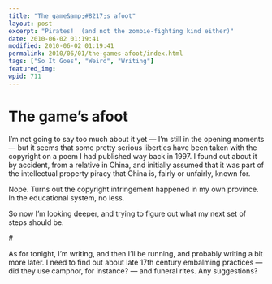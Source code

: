 ```yaml
---
title: "The game&amp;#8217;s afoot"
layout: post
excerpt: "Pirates!  (and not the zombie-fighting kind either)"
date: 2010-06-02 01:19:41
modified: 2010-06-02 01:19:41
permalink: 2010/06/01/the-games-afoot/index.html
tags: ["So It Goes", "Weird", "Writing"]
featured_img: 
wpid: 711
---
```


# The game&#8217;s afoot

I’m not going to say too much about it yet — I’m still in the opening moments — but it seems that some pretty serious liberties have been taken with the copyright on a poem I had published way back in 1997. I found out about it by accident, from a relative in China, and initially assumed that it was part of the intellectual property piracy that China is, fairly or unfairly, known for.

Nope. Turns out the copyright infringement happened in my own province. In the educational system, no less.

So now I’m looking deeper, and trying to figure out what my next set of steps should be.

\#

As for tonight, I’m writing, and then I’ll be running, and probably writing a bit more later. I need to find out about late 17th century embalming practices — did they use camphor, for instance? — and funeral rites. Any suggestions?